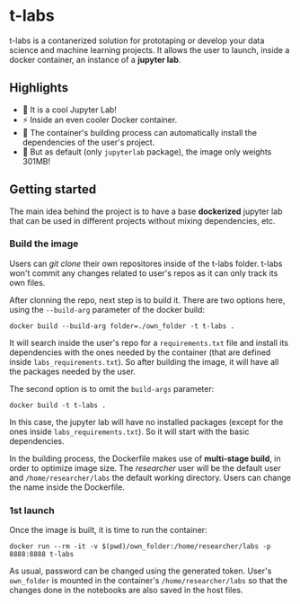 # t-labs

t-labs is a contanerized solution for prototaping or develop your data science and machine learning projects. It allows the user to launch, inside a docker container, an instance of a **jupyter lab**.

## Highlights

- 💫 It is a cool Jupyter Lab!
- ⚡️ Inside an even cooler Docker container.
- 🚀 The container's building process can automatically install the dependencies of the user's project.
- 🔐 But as default (only `jupyterlab` package), the image only weights 301MB!


## Getting started

The main idea behind the project is to have a base **dockerized** jupyter lab that can be used in different projects without mixing dependencies, etc.

### Build the image

Users can *git clone* their own repositores inside of the t-labs folder. t-labs won't commit any changes related to user's repos as it can only track its own files.

After clonning the repo, next step is to build it. There are two options here, using the `--build-arg` parameter of the docker build:

    docker build --build-arg folder=./own_folder -t t-labs .

It will search inside the user's repo for a `requirements.txt` file and install its dependencies with the ones needed by the container (that are defined inside `labs_requirements.txt`). So after building the image, it will have all the packages needed by the user.

The second option is to omit the `build-args` parameter:

    docker build -t t-labs .

In this case, the jupyter lab will have no installed packages (except for the ones inside `labs_requirements.txt`). So it will start with the basic dependencies.

In the building process, the Dockerfile makes use of **multi-stage build**, in order to optimize image size. The *researcher* user will be the default user and `/home/researcher/labs` the default working directory. Users can change the name inside the Dockerfile.

### 1st launch

Once the image is built, it is time to run the container:


    docker run --rm -it -v $(pwd)/own_folder:/home/researcher/labs -p 8888:8888 t-labs

As usual, password can be changed using the generated token. User's `own_folder` is mounted in the container's `/home/researcher/labs` so that the changes done in the notebooks are also saved in the host files.
